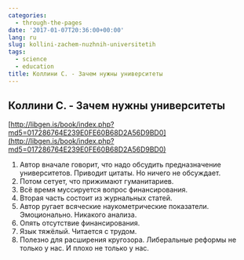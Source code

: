 ```yaml
---
categories:
  - through-the-pages
date: '2017-01-07T20:36:00+00:00'
lang: ru
slug: kollini-zachem-nuzhnih-universitetih
tags:
  - science
  - education
title: Коллини С. - Зачем нужны университеты
---
```


## Коллини С. - Зачем нужны университеты

[http://libgen.is/book/index.php?md5=017286764E239E0FE60B68D2A56D9BD0](http://libgen.is/book/index.php?md5=017286764E239E0FE60B68D2A56D9BD0)  

<!--more-->

1.  Автор вначале говорит, что надо обсудить предназначение университетов. Приводит цитаты. Но ничего не обсуждает.
2.  Потом сетует, что прижимают гуманитариев.
3.  Всё время муссируется вопрос финансирования.
4.  Вторая часть состоит из журнальных статей.
5.  Автор ругает всяческие наукометрические показатели. Эмоционально. Никакого анализа.
6.  Опять отсутствие финансирования.
7.  Язык тяжёлый. Читается с трудом.
8.  Полезно для расширения кругозора. Либеральные реформы не только у нас. И плохо не только у нас.

